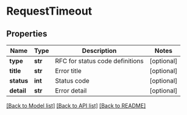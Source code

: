 # RequestTimeout

## Properties
Name | Type | Description | Notes
------------ | ------------- | ------------- | -------------
**type** | **str** | RFC for status code definitions | [optional] 
**title** | **str** | Error title | [optional] 
**status** | **int** | Status code | [optional] 
**detail** | **str** | Error detail | [optional] 

[[Back to Model list]](../README.md#documentation-for-models) [[Back to API list]](../README.md#documentation-for-api-endpoints) [[Back to README]](../README.md)



